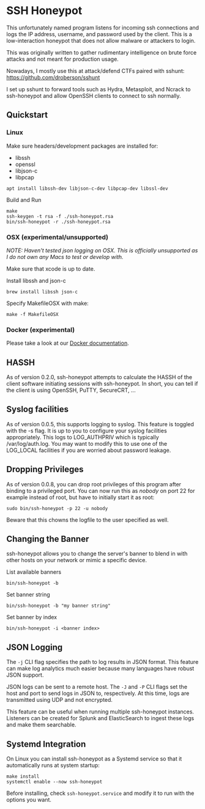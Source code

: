 # SSH Honeypot

This unfortunately named program listens for incoming ssh connections
and logs the IP address, username, and password used by the
client. This is a low-interaction honeypot that does not allow malware
or attackers to login.

This was originally written to gather rudimentary intelligence on
brute force attacks and not meant for production usage.

Nowadays, I mostly use this at attack/defend CTFs paired with sshunt:
https://github.com/droberson/sshunt

I set up sshunt to forward tools such as Hydra, Metasploit, and Ncrack
to ssh-honeypot and allow OpenSSH clients to connect to ssh normally.


## Quickstart

### Linux

Make sure headers/development packages are installed for:

- libssh
- openssl
- libjson-c
- libpcap

```
apt install libssh-dev libjson-c-dev libpcap-dev libssl-dev
```

Build and Run

```
make
ssh-keygen -t rsa -f ./ssh-honeypot.rsa
bin/ssh-honeypot -r ./ssh-honeypot.rsa
```

### OSX (experimental/unsupported)

_NOTE: Haven't tested json logging on OSX. This is officially
unsupported as I do not own any Macs to test or develop with._

Make sure that xcode is up to date.

Install libssh and json-c

```
brew install libssh json-c
```

Specify MakefileOSX with make:

```
make -f MakefileOSX
```


### Docker (experimental)

Please take a look at our [Docker documentation](docker/README.md).


## HASSH

As of version 0.2.0, ssh-honeypot attempts to calculate the HASSH of
the client software initiating sessions with ssh-honeypot. In short,
you can tell if the client is using OpenSSH, PuTTY, SecureCRT, ...


## Syslog facilities

As of version 0.0.5, this supports logging to syslog. This feature is
toggled with the -s flag. It is up to you to configure your syslog
facilities appropriately. This logs to LOG_AUTHPRIV which is typically
/var/log/auth.log. You may want to modify this to use one of the
LOG_LOCAL facilities if you are worried about password leakage.


## Dropping Privileges

As of version 0.0.8, you can drop root privileges of this program
after binding to a privileged port. You can now run this as _nobody_
on port 22 for example instead of root, but have to initially start it
as root:

```
sudo bin/ssh-honeypot -p 22 -u nobody
```

Beware that this chowns the logfile to the user specified as well.


## Changing the Banner

ssh-honeypot allows you to change the server's banner to blend in with
other hosts on your network or mimic a specific device.

List available banners

```
bin/ssh-honeypot -b
```

Set banner string

```
bin/ssh-honeypot -b "my banner string"
```

Set banner by index

```
bin/ssh-honeypot -i <banner index>
```


## JSON Logging

The `-j` CLI flag specifies the path to log results in JSON
format. This feature can make log analytics much easier because many
languages have robust JSON support.

JSON logs can be sent to a remote host. The `-J` and `-P` CLI flags
set the host and port to send logs in JSON to, respectively. At this
time, logs are transmitted using UDP and not encrypted.

This feature can be useful when running multiple ssh-honeypot
instances. Listeners can be created for Splunk and ElasticSearch to
ingest these logs and make them searchable.


## Systemd Integration

On Linux you can install ssh-honeypot as a Systemd service so that it
automatically runs at system startup:

```
make install
systemctl enable --now ssh-honeypot
```

Before installing, check `ssh-honeypot.service` and modify it to run
with the options you want.

